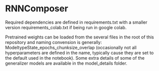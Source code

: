# RNNComposer
Required dependencies are defined in requirements.txt with a smaller version requirements_colab.txt if being run in google colab. 

Pretrained weights can be loaded from the several files in the root of this repository and naming convension is generally: 
ModeltypeState_epochs_chunksize_overlap (occasionally not all hyperparameters are defined in the name, typically cause they are set to the default used in the notebook).
Some extra details of some of the generalizer models are available in the model_details folder.
